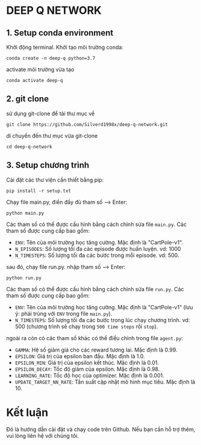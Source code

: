 # DEEP Q NETWORK

## 1. Setup conda environment
Khởi động terminal. Khởi tạo môi trường conda:
```
conda create -n deep-q python=3.7
```
activate môi trường vừa tạo
```
conda activate deep-q
```
## 2. git clone
sử dụng git-clone để tải thư mục về
```
git clone https://github.com/Silverd1998x/deep-q-network.git
```
di chuyển đến thư mục vừa git-clone
```
cd deep-q-network
```

## 3. Setup chương trình
Cài đặt các thư viện cần thiết bằng pip:
```
pip install -r setup.txt
```
Chạy file main.py, điền đầy đủ tham số --> Enter:
```
python main.py
```
Các tham số có thể được cấu hình bằng cách chỉnh sửa file `main.py`. Các tham số được cung cấp bao gồm:

- `ENV`: Tên của môi trường học tăng cường. Mặc định là "CartPole-v1".
- `N_EPISODES`: Số lượng tối đa các episode được huấn luyện. vd: 1000
- `N_TIMESTEPS`: Số lượng tối đa các bước trong mỗi episode. vd: 500.

sau đó, chạy file run.py. nhập tham số --> Enter:
```
python run.py
```
Các tham số có thể được cấu hình bằng cách chỉnh sửa file `run.py`. Các tham số được cung cấp bao gồm:

- `ENV`: Tên của môi trường học tăng cường. Mặc định là "CartPole-v1" (lưu ý: phải trùng với `ENV` trong file `main.py`).
- `N_TIMESTEPS`: Số lượng tối đa các bước trong lúc chạy chương trình. vd: 500 (chương trình sẽ chạy trong `500 time steps` rồi `stop`).

ngoài ra còn có các tham số khác có thể điều chỉnh trong file `agent.py`:
- `GAMMA`: Hệ số giảm giá cho các reward tương lai. Mặc định là 0.99.
- `EPSILON`: Giá trị của epsilon ban đầu. Mặc định là 1.0.
- `EPSILON_MIN`: Giá trị của epsilon kết thúc. Mặc định là 0.01.
- `EPSILON_DECAY`: Tốc độ giảm của epsilon. Mặc định là 0.98.
- `LEARNING_RATE`: Tốc độ học của optimizer. Mặc định là 0.001.
- `UPDATE_TARGET_NN_RATE`: Tần suất cập nhật mô hình mục tiêu. Mặc định là 10.

# Kết luận
Đó là hướng dẫn cài đặt và chạy code trên Github. Nếu bạn cần hỗ trợ thêm, vui lòng liên hệ với chúng tôi.
